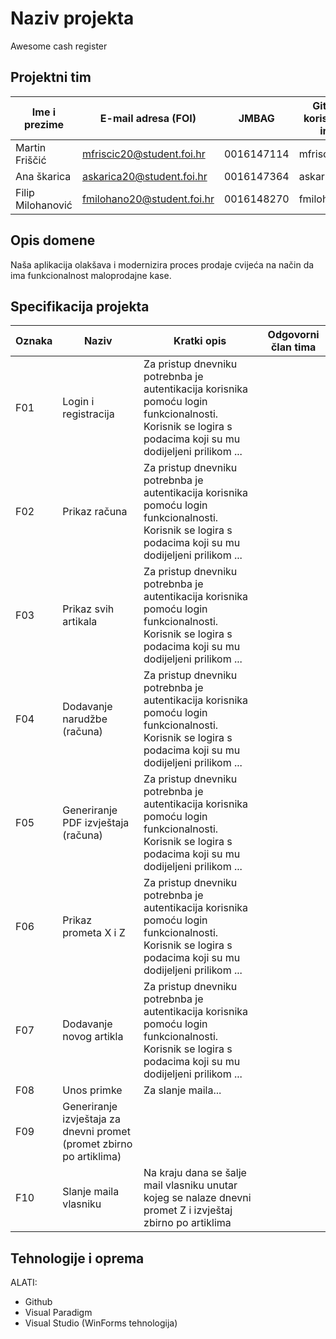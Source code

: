
<!--Sav programski kod potrebno je verzionirati u glavnoj **master** grani i **obvezno** smjestiti u mapu Software. Sve artefakte (npr. slike) koje ćete koristiti u vašoj dokumentaciju obvezno verzionirati u posebnoj grani koja je već kreirana i koja se naziva **master-docs** i smjestiti u mapu Documentation.

Nakon vaše prijave bit će vam dodijeljen mentor s kojim ćete tijekom semestra raditi na ovom projektu. Mentor će vam slati povratne informacije kroz sekciju Discussions također dostupnu na GitHubu vašeg projekta. -->

# Naziv projekta
Awesome cash register

## Projektni tim

Ime i prezime | E-mail adresa (FOI) | JMBAG | Github korisničko ime | 
------------  | ------------------- | ----- | --------------------- | 
Martin Friščić | mfriscic20@student.foi.hr | 0016147114 | mfriscic20 
Ana škarica | askarica20@student.foi.hr | 0016147364 | askarica20 
Filip Milohanović | fmilohano20@student.foi.hr | 0016148270 | fmilohano20 

## Opis domene
<!--Umjesto ovih uputa opišite domenu ili problem koji pokrivate vašim  projektom. Domena može biti proizvoljna, ali obratite pozornost da sukladno ishodima učenja, domena omogući primjenu zahtijevanih koncepata kako je to navedeno u sljedećem poglavlju. Priložite odgovarajuće skice gdje je to prikladno.-->
Naša aplikacija olakšava i modernizira proces prodaje cvijeća na način da ima funkcionalnost maloprodajne kase.
## Specifikacija projekta
<!--Umjesto ovih uputa opišite zahtjeve za funkcionalnošću programskog proizvoda. Pobrojite osnovne funkcionalnosti i za svaku naznačite ime odgovornog člana tima. Opišite buduću arhitekturu programskog proizvoda. Obratite pozornost da bi arhitektura trebala biti višeslojna s odvojenom (dislociranom) bazom podatka koju ćemo za vas mi pripremiti i dati vam pristup naknadno. Također uzmite u obzir da bi svaki član tima treba biti odgovorana za otprilike 3 funkcionalnosti, te da bi opterećenje članova tima trebalo biti ujednačeno. Priložite odgovarajuće dijagrame i skice gdje je to prikladno. Funkcionalnosti sustava bobrojite u tablici ispod koristeći predložak koji slijedi:-->

Oznaka | Naziv | Kratki opis | Odgovorni član tima
------ | ----- | ----------- | -------------------
F01 | Login i registracija | Za pristup dnevniku potrebnba je autentikacija korisnika pomoću login funkcionalnosti. Korisnik se logira s podacima koji su mu dodijeljeni prilikom ... | 
F02 |Prikaz računa | Za pristup dnevniku potrebnba je autentikacija korisnika pomoću login funkcionalnosti. Korisnik se logira s podacima koji su mu dodijeljeni prilikom ... | 
F03 | Prikaz svih artikala | Za pristup dnevniku potrebnba je autentikacija korisnika pomoću login funkcionalnosti. Korisnik se logira s podacima koji su mu dodijeljeni prilikom ... | 
F04 | Dodavanje narudžbe (računa) | Za pristup dnevniku potrebnba je autentikacija korisnika pomoću login funkcionalnosti. Korisnik se logira s podacima koji su mu dodijeljeni prilikom ... | 
F05 | Generiranje PDF izvještaja (računa) | Za pristup dnevniku potrebnba je autentikacija korisnika pomoću login funkcionalnosti. Korisnik se logira s podacima koji su mu dodijeljeni prilikom ... | 
F06 | Prikaz prometa X i Z | Za pristup dnevniku potrebnba je autentikacija korisnika pomoću login funkcionalnosti. Korisnik se logira s podacima koji su mu dodijeljeni prilikom ... | 
F07 | Dodavanje novog artikla | Za pristup dnevniku potrebnba je autentikacija korisnika pomoću login funkcionalnosti. Korisnik se logira s podacima koji su mu dodijeljeni prilikom ... | 
F08 | Unos primke | Za slanje maila...| 
F09 | Generiranje izvještaja za dnevni promet (promet zbirno po artiklima) |  | 
F10 | Slanje maila vlasniku  | Na kraju dana se šalje mail vlasniku unutar kojeg se nalaze dnevni promet Z i izvještaj zbirno po artiklima | 


## Tehnologije i oprema
<!--Umjesto ovih uputa jasno popišite sve tehnologije, alate i opremu koju ćete koristiti pri implementaciji vašeg rješenja. Projekti se razvijaju koristeći .Net Framework ili .Net Core razvojne okvire, a vrsta projekta može biti WinForms, WPF i UWP. Ne zaboravite planirati korištenje tehnologija u aktivnostima kao što su projektni menadžment ili priprema dokumentacije. Tehnologije koje ćete koristiti bi trebale biti javno dostupne, a ako ih ne budemo obrađivali na vježbama u vašoj dokumentaciji ćete morati navesti način preuzimanja, instaliranja i korištenja onih tehnologija koje su neopbodne kako bi se vaš programski proizvod preveo i pokrenuo. Pazite da svi alati koje ćete koristiti moraju imati odgovarajuću licencu. Što se tiče zahtjeva nastavnika, obvezno je koristiti git i GitHub za verzioniranje programskog koda, GitHub Wiki za pisanje tehničke i projektne dokumentacije, a projektne zadatke je potrebno planirati i pratiti u alatu GitHub projects. -->

ALATI:

<ul>
<li>Github</li>
<li>Visual Paradigm</li>
<li>Visual Studio (WinForms tehnologija) </li>
</ul>

